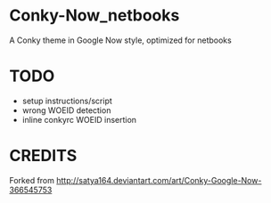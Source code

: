 Conky-Now_netbooks
==================

A Conky theme in Google Now style, optimized for netbooks


TODO
====

* setup instructions/script
* wrong WOEID detection
* inline conkyrc WOEID insertion


CREDITS
=======

Forked from http://satya164.deviantart.com/art/Conky-Google-Now-366545753
